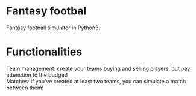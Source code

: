 # Fantasy footbal
Fantasy football simulator in Python3.

# Functionalities
Team management: create your teams buying and selling players, but pay attenction to the budget!     
Matches: if you've created at least two teams, you can simulate a match between them!
